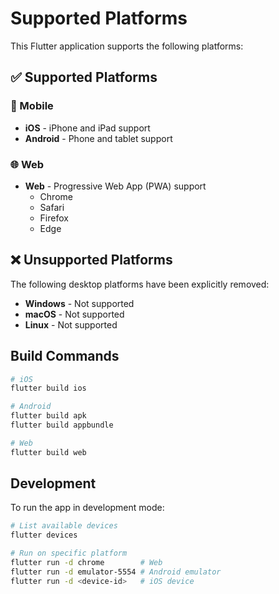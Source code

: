 # Supported Platforms

This Flutter application supports the following platforms:

## ✅ Supported Platforms

### 📱 Mobile
- **iOS** - iPhone and iPad support
- **Android** - Phone and tablet support

### 🌐 Web
- **Web** - Progressive Web App (PWA) support
  - Chrome
  - Safari
  - Firefox
  - Edge

## ❌ Unsupported Platforms

The following desktop platforms have been explicitly removed:
- **Windows** - Not supported
- **macOS** - Not supported  
- **Linux** - Not supported

## Build Commands

```bash
# iOS
flutter build ios

# Android
flutter build apk
flutter build appbundle

# Web
flutter build web
```

## Development

To run the app in development mode:

```bash
# List available devices
flutter devices

# Run on specific platform
flutter run -d chrome        # Web
flutter run -d emulator-5554 # Android emulator
flutter run -d <device-id>   # iOS device
```